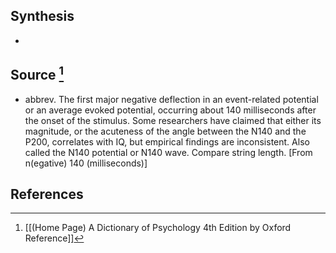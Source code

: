 ## Synthesis
- 
## Source [^1]
- abbrev. The first major negative deflection in an event-related potential or an average evoked potential, occurring about 140 milliseconds after the onset of the stimulus. Some researchers have claimed that either its magnitude, or the acuteness of the angle between the N140 and the P200, correlates with IQ, but empirical findings are inconsistent. Also called the N140 potential or N140 wave. Compare string length. \[From n(egative) 140 (milliseconds)]
## References

[^1]: [[(Home Page) A Dictionary of Psychology 4th Edition by Oxford Reference]]